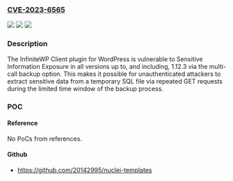 ### [CVE-2023-6565](https://cve.mitre.org/cgi-bin/cvename.cgi?name=CVE-2023-6565)
![](https://img.shields.io/static/v1?label=Product&message=InfiniteWP%20Client&color=blue)
![](https://img.shields.io/static/v1?label=Version&message=*%3C%3D%201.12.3%20&color=brighgreen)
![](https://img.shields.io/static/v1?label=Vulnerability&message=CWE-922%20Insecure%20Storage%20of%20Sensitive%20Information&color=brighgreen)

### Description

The InfiniteWP Client plugin for WordPress is vulnerable to Sensitive Information Exposure in all versions up to, and including, 1.12.3 via the multi-call backup option. This makes it possible for unauthenticated attackers to extract sensitive data from a temporary SQL file via repeated GET requests during the limited time window of the backup process.

### POC

#### Reference
No PoCs from references.

#### Github
- https://github.com/20142995/nuclei-templates


